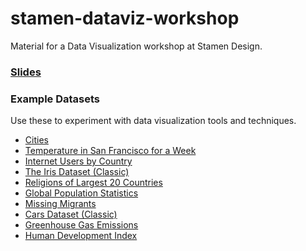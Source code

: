 # stamen-dataviz-workshop
Material for a Data Visualization workshop at Stamen Design.

### [Slides](https://docs.google.com/presentation/d/1bEhUsW5Or01m3FX2dhzH-3CXpx2uaXwE0bkNaBS5Wyk/edit?usp=sharing)

### Example Datasets

Use these to experiment with data visualization tools and techniques.

 * [Cities](https://bl.ocks.org/curran/115407b42ef85b0758595d05c825b346)
 * [Temperature in San Francisco for a Week](https://bl.ocks.org/curran/90240a6d88bdb1411467b21ea0769029)
 * [Internet Users by Country](https://bl.ocks.org/curran/e842c1b64974666c60fc3e437f8c8cf9)
 * [The Iris Dataset (Classic)](https://bl.ocks.org/curran/ecb09f2605c7fbbadf0eeb75da5f0a6b)
 * [Religions of Largest 20 Countries](https://bl.ocks.org/curran/0d2cc6698cad72a48027b8de0ebb417d)
 * [Global Population Statistics](https://bl.ocks.org/BruceHenry/f9c8fdaa96182f18c5517a0d18323f40)
 * [Missing Migrants](https://bl.ocks.org/dbeach24/5eeaeab746a0f7bdd6a3feb1221862d1)
 * [Cars Dataset (Classic)](https://bl.ocks.org/yifancui/747ad6a045d1c8d3487eae647608f7e7)
 * [Greenhouse Gas Emissions](https://bl.ocks.org/RobertDelgado/3e056141ddb506059350ea9948b3af4b)
 * [Human Development Index](https://bl.ocks.org/RobertDelgado/6d535a51ed1c70253c2595c11257a437)
